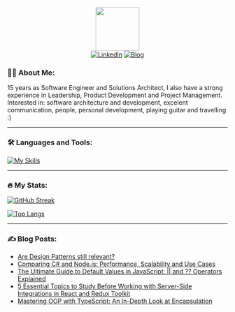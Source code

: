 <!-- https://www.sitepoint.com/github-profile-readme/ -->

<div id="header" align="center">
  <img src="https://media.giphy.com/media/M9gbBd9nbDrOTu1Mqx/giphy.gif" width="100"/>
  
  <div id="badges">
    <a href="https://www.linkedin.com/in/phillippesantana/" target="_blank"><img src="https://img.shields.io/badge/LinkedIn-blue?style=for-the-badge&logo=linkedin&logoColor=white" alt="LinkedIn"/></a>
    <a href="https://phillcode.io/" target="_blank"><img src="https://img.shields.io/badge/blog-2962FF?style=for-the-badge&logo=hashnode&logoColor=white" alt="Blog"/></a>
  </div>
</div>

### 👨‍💻 About Me:

15 years as Software Engineer and Solutions Architect, I also have a strong experience in Leadership, Product Development and Project Management. Interested in: software architecture and development, excelent communication, people, personal development, playing guitar and travelling :)

---

### 🛠️ Languages and Tools:

[![My Skills](https://skillicons.dev/icons?i=nodejs,ts,js,jest,cs,dotnet,react,redux,mongodb,redis,aws,jquery,bootstrap,vscode)](https://skillicons.dev)

---

### 🔥 My Stats:

[![GitHub Streak](http://github-readme-streak-stats.herokuapp.com?user=phillippelevidad)](https://git.io/streak-stats)

[![Top Langs](https://github-readme-stats.vercel.app/api/top-langs/?username=phillippelevidad)](https://github.com/anuraghazra/github-readme-stats)

---

### ✍️ Blog Posts:

<!-- BLOG-POST-LIST:START -->
- [Are Design Patterns still relevant?](https://phillcode.io/are-design-patterns-still-relevant)
- [Comparing C# and Node.js: Performance, Scalability and Use Cases](https://phillcode.io/comparing-csharp-and-nodejs-performance-scalability-and-use-cases)
- [The Ultimate Guide to Default Values in JavaScript: || and ?? Operators Explained](https://phillcode.io/the-ultimate-guide-to-default-values-in-javascript-and-operators-explained)
- [5 Essential Topics to Study Before Working with Server-Side Integrations in React and Redux Toolkit](https://phillcode.io/5-essential-topics-to-study-before-working-with-server-side-integrations-in-react-and-redux-toolkit)
- [Mastering OOP with TypeScript: An In-Depth Look at Encapsulation](https://phillcode.io/mastering-oop-with-typescript-an-in-depth-look-at-encapsulation)
<!-- BLOG-POST-LIST:END -->
